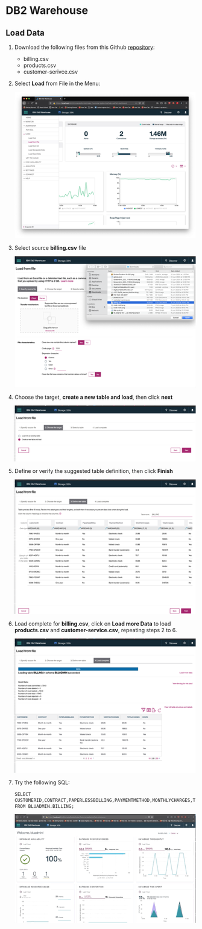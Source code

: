 # DB2 Warehouse

## Load Data 

1. Download the following files from this Github [repository](https://github.com/IraAngeles-IBM/IBM-AI-Workshop-ASEAN/tree/master/cloud_pak_for_data/assets):

    - billing.csv
    - products.csv
    - customer-serivce.csv

2. Select **Load** from File in the Menu:

    ![load from file](images/load_from_file.png)

3. Select source **billing.csv** file

    ![load billing csv](images/load_billing_csv.png)

4. Choose the target, **create a new table and load**, then click **next**

    ![load billing csv](images/create_new_table.png)

5. Define or verify the suggested table definition, then click **Finish**

    ![load billing csv](images/table_definition.png)

6. Load complete for **billing.csv**, click on **Load more Data** to load **products.csv** and **customer-service.csv**, repeating steps 2 to 6.

    ![load billing csv](images/load_billing_complete.png)

7. Try the following SQL:

    ```
    SELECT CUSTOMERID,CONTRACT,PAPERLESSBILLING,PAYMENTMETHOD,MONTHLYCHARGES,TOTALCHARGES,CHURN
    FROM BLUADMIN.BILLING;
    ```

    ![load billing csv](images/db2_warehouse_sql.gif)